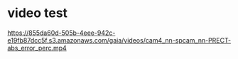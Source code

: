 # video test

https://855da60d-505b-4eee-942c-e19fb87dcc5f.s3.amazonaws.com/gaia/videos/cam4_nn-spcam_nn-PRECT-abs_error_perc.mp4

